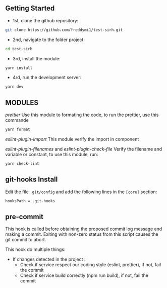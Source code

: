 ## Getting Started

- 1st, clone the github repository:

```bash
git clone https://github.com/freddymi1/test-sirh.git
```

- 2nd, navigate to the folder project:

```bash
cd test-sirh
```

- 3rd, install the module:

```bash
yarn install
```

- 4rd, run the development server:

```bash
yarn dev
```

## MODULES

_prettier_
Use this module to formating the code, to run the prettier, use this commande

```bash
yarn format
```

_eslint-plugin-import_
This module verify the import in component

_eslint-plugin-filenames_ and _eslint-plugin-check-file_
Verify the filename and variable or constant, to use this module, run:

```bash
yarn check-lint
```

## git-hooks Install

Edit the file `.git/config` and add the following lines in the `[core]` section:

```bash
hooksPath = .git-hooks
```

## pre-commit

This hook is called before obtaining the proposed commit log message and making a commit. Exiting with non-zero status from this script causes the git commit to abort.

This hook do multiple things:

- If changes detected in the project :
  - Check if service respect our coding style (eslint, prettier), if not, fail the commit
  - Check if service build correctly (npm run build), if not, fail the commit

